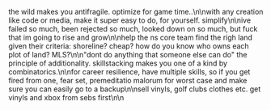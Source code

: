the wild makes you antifragile. optimize for game time..\n\nwith any creation like code or media, make it super easy to do, for yourself. simplify\n\nive failed so much, been rejected so much, looked down on so much, but fuck that im going to rise and grow\n\nhelp the ns core team find the righ land given their criteria: shoreline? cheap? how do you know who owns each plot of land? MLS?\n\n"dont do anything that someone else can do" the principle of additionality. skillstacking makes you one of a kind by combinatorics.\n\nfor career resilience, have multiple skills, so if you get fired from one, fear set, premeditatio malorum for worst case and make sure you can easily go to a backup\n\nsell vinyls, golf clubs clothes etc. get vinyls and xbox from sebs first\n\n